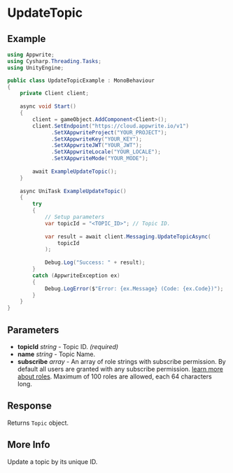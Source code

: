 # UpdateTopic

## Example

```csharp
using Appwrite;
using Cysharp.Threading.Tasks;
using UnityEngine;

public class UpdateTopicExample : MonoBehaviour
{
    private Client client;
    
    async void Start()
    {
        client = gameObject.AddComponent<Client>();
        client.SetEndpoint("https://cloud.appwrite.io/v1")
              .SetXAppwriteProject("YOUR_PROJECT");
              .SetXAppwriteKey("YOUR_KEY");
              .SetXAppwriteJWT("YOUR_JWT");
              .SetXAppwriteLocale("YOUR_LOCALE");
              .SetXAppwriteMode("YOUR_MODE");
        
        await ExampleUpdateTopic();
    }
    
    async UniTask ExampleUpdateTopic()
    {
        try
        {
            // Setup parameters
            var topicId = "<TOPIC_ID>"; // Topic ID.
            
            var result = await client.Messaging.UpdateTopicAsync(
                topicId
            );
            
            Debug.Log("Success: " + result);
        }
        catch (AppwriteException ex)
        {
            Debug.LogError($"Error: {ex.Message} (Code: {ex.Code})");
        }
    }
}
```

## Parameters

- **topicId** *string* - Topic ID. *(required)*
- **name** *string* - Topic Name.
- **subscribe** *array* - An array of role strings with subscribe permission. By default all users are granted with any subscribe permission. [learn more about roles](https://appwrite.io/docs/permissions#permission-roles). Maximum of 100 roles are allowed, each 64 characters long.

## Response

Returns `Topic` object.
## More Info

Update a topic by its unique ID.

